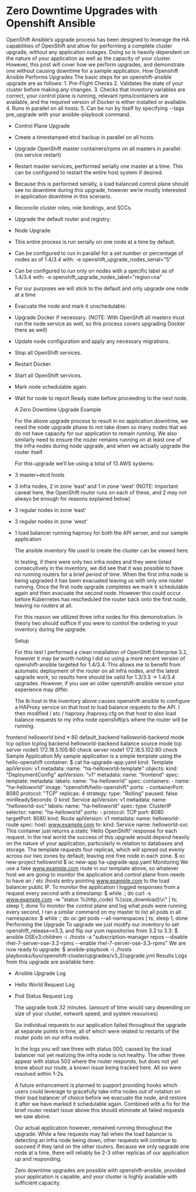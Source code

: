 # Zero Downtime Upgrades with Openshift Ansible

OpenShift Ansible’s upgrade process has been designed to leverage the HA capabilities of OpenShift and allow for performing a complete cluster upgrade, without any application outages. Doing so is heavily dependent on the nature of your application as well as the capacity of your cluster. However, this post will cover how we perform upgrades, and demonstrate one without causing downtime for a sample application. How Openshift Ansible Performs Upgrades The basic steps for an openshift-ansible upgrade are as follows: 1. Pre-Flight Checks 2. Validates the state of your cluster before making any changes. 3. Checks that inventory variables are correct, your control plane is running, relevant rpms/containers are available, and the required version of Docker is either installed or available. 4. Runs in parallel on all hosts. 5. Can be run by itself by specifying --tags pre\_upgrade with your ansible-playbook command.

* Control Plane Upgrade
* Create a timestamped etcd backup in parallel on all hosts.
* Upgrade OpenShift master containers/rpms on all masters in parallel. \(no service restart\)
* Restart master services, performed serially one master at a time. This can be configured to restart the entire host system if desired.
* Because this is performed serially, a load balanced control plane should see no downtime during this upgrade, however we’re mostly interested in application downtime in this scenario.
* Reconcile cluster roles, role bindings, and SCCs.
* Upgrade the default router and registry.
* Node Upgrade
* This entire process is run serially on one node at a time by default.
* Can be configured to run in parallel for a set number or percentage of nodes as of 1.4/3.4 with: -e openshift\_upgrade\_nodes\_serial="5"
* Can be configured to run only on nodes with a specific label as of 1.4/3.4 with: -e openshift\_upgrade\_nodes\_label="region=na"
* For our purposes we will stick to the default and only upgrade one node at a time
* Evacuate the node and mark it unschedulable.
* Upgrade Docker if necessary. \(NOTE: With OpenShift all masters must run the node service as well, so this process covers upgrading Docker there as well\)
* Update node configuration and apply any necessary migrations.
* Stop all OpenShift services.
* Restart Docker.
* Start all OpenShift services.
* Mark node schedulable again.
* Wait for node to report Ready state before proceeding to the next node.

  A Zero Downtime Upgrade Example

  For the above upgrade process to result in no application downtime, we need the node upgrade phase to not take down so many nodes that we do not have capacity for our application to remain running. We also similarly need to ensure the router remains running on at least one of the infra nodes during node upgrade, and when we actually upgrade the router itself.

  For this upgrade we’ll be using a total of 13 AWS systems:

* 3 master+etcd hosts
* 3 infra nodes, 2 in zone ‘east’ and 1 in zone ‘west’ \(NOTE: important caveat here, the OpenShift router runs on each of these, and 2 may not always be enough for reasons explained below\)
* 3 regular nodes in zone ‘east’
* 3 regular nodes in zone ‘west’
* 1 load balancer running haproxy for both the API server, and our sample application

  The ansible inventory file used to create the cluster can be viewed here.

  In testing, if there were only two infra nodes and they were listed consecutively in the inventory, we did see that it was possible to have no running routers for a brief period of time. When the first infra node is being upgraded it has been evacuated leaving us with only one router running. Once the first node upgrade completes we mark it schedulable again and then evacuate the second node. However this could occur before Kubernetes has rescheduled the router back onto the first node, leaving no routers at all.

  For this reason we utilized three infra nodes for this demonstration. In theory two should suffice if you were to control the ordering in your inventory during the upgrade.

  Setup

  For this test I performed a clean installation of OpenShift Enterprise 3.2, however it may be worth noting I did so using a more recent version of openshift-ansible targeted for 1.4/3.4. This allows me to benefit from automatic deployment of the router on all infra nodes, and the latest upgrade work, so results here should be valid for 1.3/3.3 -&gt; 1.4/3.4 upgrades. However, if you use an older openshift-ansible version your experience may differ.

  The lb host in the inventory above causes openshift-ansible to configure a HAProxy service on that host to load balance requests to the API. I then modified / etc / haproxy /haproxy.cfg on that host to also load balance requests to my infra node openshiftip’s where the router will be running.

frontend helloworld bind \*:80 default\_backend helloworld-backend mode tcp option tcplog backend helloworld-backend balance source mode tcp server node0 172.18.5.105:80 check server node1 172.18.5.102:80 check Sample Application My sample application is a simple template using the hello-openshift container: $ cat ha-upgrade-app.yaml kind: Template apiVersion: v1 metadata: name: "ha-helloworld-template" objects: kind: "DeploymentConfig" apiVersion: "v1" metadata: name: "frontend" spec: template: metadata: labels: name: "ha-helloworld" spec: containers: - name: "ha-helloworld" image: "openshift/hello-openshift" ports: - containerPort: 8080 protocol: "TCP" replicas: 4 strategy: type: "Rolling" paused: false minReadySeconds: 0 kind: Service apiVersion: v1 metadata: name: "helloworld-svc" labels: name: "ha-helloworld" spec: type: ClusterIP selector: name: "ha-helloworld" ports: - protocol: TCP port: 8080 targetPort: 8080 kind: Route apiVersion: v1 metadata: name: helloworld-route spec: host: www.example.com to: kind: Service name: helloworld-svc This container just returns a static ‘Hello OpenShift!’ response for each request. In the real world the success of this upgrade would depend heavily on the nature of your application, particularly in relation to databases and storage. The template requests four replicas, which will spread out evenly across our two zones by default, leaving one free node in each zone. $ oc new-project helloworld $ oc new-app ha-upgrade-app.yaml Monitoring We use a fake www.example.com route in our template above, so whatever host we are going to monitor the application and control plane from needs to have an / etc /hosts entry pointing www.example.com to the load balancer public IP. To monitor the application I logged responses from a request every second with a timestamp: $ while :; do curl -s www.example.com -w "status %{http\_code} %{size\_download}\n" \| ts; sleep 1; done To monitor the control plane and log what pods were running every second, I ran a similar command on my master to list all pods in all namespaces: $ while :; do oc get pods --all-namespaces \| ts; sleep 1; done Performing the Upgrade To upgrade we just modify our inventory to set openshift\_release=v3.3, and flip our yum repositories from 3.2 to 3.3: $ ansible OSEv3:children -i ./hosts -a "subscription-manager repos --disable rhel-7-server-ose-3.2-rpms --enable rhel-7-server-ose-3.3-rpms" We are now ready to upgrade: $ ansible-playbook -i ./hosts playbooks/byo/openshift-cluster/upgrades/v3\_3/upgrade.yml Results Logs from this upgrade are available here:

* Ansible Upgrade Log
* Hello World Request Log
* Pod Status Request Log

  The upgrade took 32 minutes. \(amount of time would vary depending on size of your cluster, network speed, and system resources\)

  Six individual requests to our application failed throughout the upgrade at separate points in time, all of which were related to restarts of the router pods on our infra nodes.

  In the logs you will see three with status 000, caused by the load balancer not yet realizing the infra node is not healthy. The other three appear with status 503 where the router responds, but does not yet know about our route, a known issue being tracked here. All six were resolved within 1-2s.

  A future enhancement is planned to support providing hooks which users could leverage to gracefully take infra nodes out of rotation on their load balancer of choice before we evacuate the node, and restore it after we have marked it schedulable again. Combined with a fix for the brief router restart issue above this should eliminate all failed requests we saw above.

  Our actual application however, remained running throughout the upgrade. While a few requests may fail when the load balancer is detecting an infra node being down, other requests will continue to succeed if they land on the other routers. Because we only upgrade one node at a time, there will reliably be 2-3 other replicas of our application up and responding.

  Zero downtime upgrades are possible with openshift-ansible, provided your application is capable, and your cluster is highly available with sufficient capacity.


